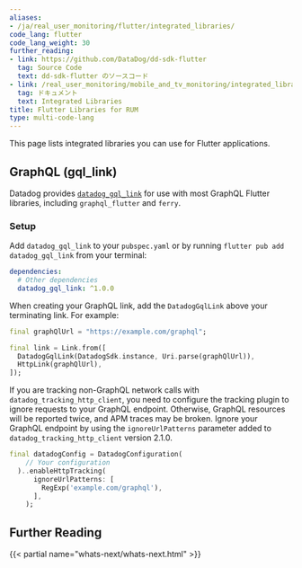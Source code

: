 ```yaml
---
aliases:
- /ja/real_user_monitoring/flutter/integrated_libraries/
code_lang: flutter
code_lang_weight: 30
further_reading:
- link: https://github.com/DataDog/dd-sdk-flutter
  tag: Source Code
  text: dd-sdk-flutter のソースコード
- link: /real_user_monitoring/mobile_and_tv_monitoring/integrated_libraries
  tag: ドキュメント
  text: Integrated Libraries
title: Flutter Libraries for RUM
type: multi-code-lang
---
```


This page lists integrated libraries you can use for Flutter applications.

## GraphQL (gql_link)

Datadog provides [`datadog_gql_link`][1] for use with most GraphQL Flutter libraries, including `graphql_flutter` and `ferry`.

### Setup

Add `datadog_gql_link` to your `pubspec.yaml` or by running `flutter pub add datadog_gql_link` from your terminal:

```yaml
dependencies:
  # Other dependencies
  datadog_gql_link: ^1.0.0
```

When creating your GraphQL link, add the `DatadogGqlLink` above your terminating link. For example:

```dart
final graphQlUrl = "https://example.com/graphql";

final link = Link.from([
  DatadogGqlLink(DatadogSdk.instance, Uri.parse(graphQlUrl)),
  HttpLink(graphQlUrl),
]);
```

If you are tracking non-GraphQL network calls with `datadog_tracking_http_client`, you need to configure the tracking plugin to ignore requests to your GraphQL endpoint. Otherwise, GraphQL resources will be reported twice, and APM traces may be broken. Ignore your GraphQL endpoint by using the `ignoreUrlPatterns` parameter added to `datadog_tracking_http_client` version 2.1.0.

```dart
final datadogConfig = DatadogConfiguration(
    // Your configuration
  )..enableHttpTracking(
      ignoreUrlPatterns: [
        RegExp('example.com/graphql'),
      ],
    );
```

## Further Reading

{{< partial name="whats-next/whats-next.html" >}}

[1]: https://pub.dev/packages/datadog_gql_link